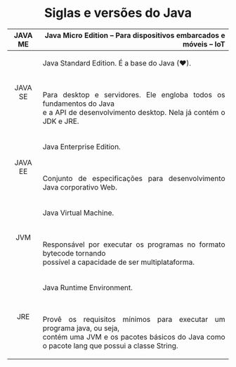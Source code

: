 <div align="center">

#  Siglas e versões do Java

| JAVA ME   | Java Micro Edition – Para dispositivos embarcados e móveis – IoT |
:-: | -----------:
JAVA SE | <p align="justify">Java Standard Edition. É a base do Java (❤).</p> </br><p align="justify"> Para desktop e servidores. Ele engloba todos os fundamentos do Java </br> e a API de desenvolvimento desktop. Nela já contém o JDK e JRE.</p> |
JAVA EE | <p align="justify">Java Enterprise Edition.</p> </br> <p align="justify">Conjunto de especificações para desenvolvimento Java corporativo Web.</p> |
JVM | <p align="justify">Java Virtual Machine.</p> </br> <p align="justify">Responsável por executar os programas no formato bytecode tornando </br> possível a capacidade de ser multiplataforma.<p> |
JRE | <p align="justify">Java Runtime Environment.</p> </br> <p align="justify">Provê os requisitos mínimos para executar um programa java, ou seja, </br> contém uma JVM e os pacotes básicos do Java como o pacote lang que possui a classe String.</p>

</div>
